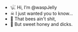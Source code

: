 - 𓆤 Hi, I’m @waspJelly
- ☠  I just wanted you to know...
- 🐝 That bees ain't shit,
- 🍯  But sweet honey and dicks.


<!---
waspJelly/waspJelly is a ✨ special ✨ repository because its `README.md` (this file) appears on your GitHub profile.
You can click the Preview link to take a look at your changes.
--->
